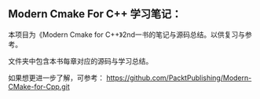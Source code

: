 ## Modern Cmake For C++ 学习笔记：

本项目为《Modern Cmake for C++》2nd一书的笔记与源码总结。以供复习与参考。

文件夹中包含本书每章对应的源码与学习总结。

如果想更进一步了解，可参考：
https://github.com/PacktPublishing/Modern-CMake-for-Cpp.git